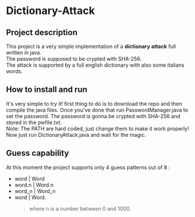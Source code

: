 # Dictionary-Attack
## Project description
This project is a very simple implementation of a **dictionary attack** full written in java.  
The password is supposed to be crypted with SHA-256.  
The attack is supported by a full english dictionary with also some italians words.
## How to install and run
It's very simple to try it! first thing to do is to download the repo and then compile the java files.
Once you've done that run PasswordManager.java to set the password. The password is gonna be crypted with SHA-256 and stored in the pwfile.txt.  
Note: The PATH are hard coded, just change them to make it work properly!  
Now just run DictionaryAttack.java and wait for the magic.
## Guess capability
At this moment the project supports only 4 guess patterns out of 8 :
- word | Word
- word.n | Word.n
- word_n | Word_n
- word<n> | Word<n>. 
  > where n is a number between 0 and 1000. 
